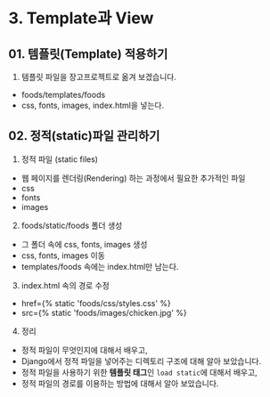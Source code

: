 # 3. Template과 View
## 01. 템플릿(Template) 적용하기
1. 템플릿 파일을 장고프로젝트로 옮겨 보겠습니다.
  - foods/templates/foods
  - css, fonts, images, index.html을 넣는다.

## 02. 정적(static)파일 관리하기
1. 정적 파일 (static files)
  - 웹 페이지를 렌더링(Rendering) 하는 과정에서 필요한 추가적인 파일
  - css
  - fonts
  - images

2. foods/static/foods 폴더 생성
  - 그 폴더 속에 css, fonts, images 생성
  - css, fonts, images 이동
  - templates/foods 속에는 index.html만 남는다.

3. index.html 속의 경로 수정
  - href={% static 'foods/css/styles.css' %}
  - src={% static 'foods/images/chicken.jpg' %}

4. 정리
  - 정적 파일이 무엇인지에 대해서 배우고, 
  - Django에서 정적 파일을 넣어주는 디렉토리 구조에 대해 알아 보았습니다.
  - 정적 파일을 사용하기 위한 **템플릿 태그**인 `load static`에 대해서 배우고, 
  - 정적 파일의 경로를 이용하는 방법에 대해서 알아 보았습니다.



